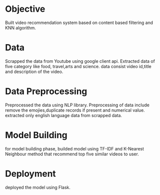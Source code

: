 # Objective
Built video recommendation system based on content based filtering and KNN algorithm.

# Data
Scrapped the data from Youtube using google client api.
Extracted data of five category like food, travel,arts and science.
data consist video id,title and description of the video.

# Data Preprocessing
Preprocessed the data using NLP library.
Preprocessing of data include remove the emojies,duplicate records if present and numerical value.
extracted only english language data from scrapped data.

# Model Building
for model building phase, builded model using TF-IDF and K-Nearest Neighbour method that recommend top five similar videos to user.

# Deployment
deployed the model using Flask.
